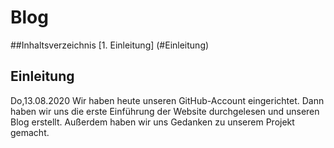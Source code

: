 # Blog

##Inhaltsverzeichnis
[1. Einleitung] (#Einleitung)
## Einleitung<a name="Einleitung"></a>

Do,13.08.2020
Wir haben heute unseren GitHub-Account eingerichtet. Dann haben wir uns die erste Einführung der Website durchgelesen und unseren Blog erstellt. Außerdem haben wir uns Gedanken zu unserem Projekt gemacht. 
